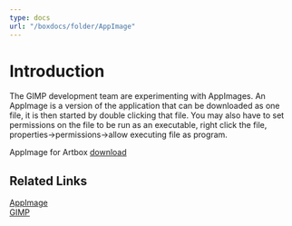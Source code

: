 ```yaml
---
type: docs
url: "/boxdocs/folder/AppImage"
---
```


# Introduction

The GIMP development team are experimenting with AppImages. An AppImage is a version of the application that can be downloaded as one file, it is then started by double clicking that file. You may also have to set permissions on the file to be run as an executable, right click the file, properties->permissions->allow executing file as program.

AppImage for Artbox [download](https://gitlab.gnome.org/pixelmixer/artbox/-/raw/feature-appimage/AppImage/GIMP-2.99.19-x86_64.AppImage?ref_type=heads&inline=false)

## Related Links

[AppImage](https://appimage.org/)  
[GIMP](https://www.gimp.org/news/2024/05/28/experiments-appimage/)  